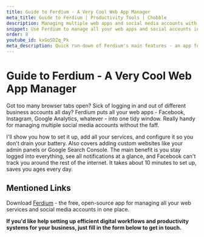 ```yaml
---
title: Guide to Ferdium - A Very Cool Web App Manager
meta_title: Guide to Ferdium | Productivity Tools | Chobble
description: Managing multiple web apps and social media accounts with Ferdium
snippet: Use Ferdium to manage all your web apps and social accounts in one place
order: 8
youtube_id: kxGoSDZq_Pk
meta_description: Quick run-down of Ferdium's main features - an app for managing social media accounts and frequently visited websites
---
```


# Guide to Ferdium - A Very Cool Web App Manager

Got too many browser tabs open? Sick of logging in and out of different business accounts all day? Ferdium puts all your web apps - Facebook, Instagram, Google Analytics, whatever - into one tidy window. Really handy for managing multiple social media accounts without the faff.

I'll show you how to set it up, add all your services, and configure it so you don't drain your battery. Also covers adding custom websites like your admin panels or Google Search Console. The main benefit is you stay logged into everything, see all notifications at a glance, and Facebook can't track you around the rest of the internet. It takes about 10 minutes to set up, saves you ages every day.

## Mentioned Links

Download [Ferdium](https://ferdium.org/) - the free, open-source app for managing all your web services and social media accounts in one place.

**If you'd like help setting up efficient digital workflows and productivity systems for your business, just fill in the form below to get in touch.**
